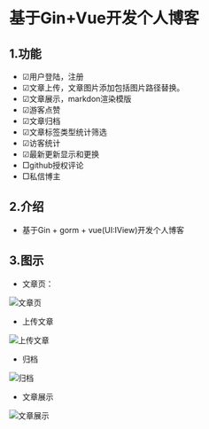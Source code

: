 # 基于Gin+Vue开发个人博客

## 1.功能

- ☑用户登陆，注册
- ☑文章上传，文章图片添加包括图片路径替换。
- ☑文章展示，markdon渲染模版
- ☑游客点赞
- ☑文章归档
- ☑文章标签类型统计筛选
- ☑访客统计
- ☑最新更新显示和更换
- □github授权评论
- □私信博主

## 2.介绍

- 基于Gin + gorm + vue(UI:IView)开发个人博客

## 3.图示

- 文章页：

![文章页](https://images.cnblogs.com/cnblogs_com/xujunkai/1846258/o_200912090143%E6%96%87%E7%AB%A0%E9%A1%B5.png)

- 上传文章

![上传文章](https://images.cnblogs.com/cnblogs_com/xujunkai/1846258/o_200912090134%E4%B8%8A%E4%BC%A0%E6%96%87%E7%AB%A0.png)

- 归档

![归档](https://images.cnblogs.com/cnblogs_com/xujunkai/1846258/o_200912090041%E5%BD%92%E6%A1%A3.png)

- 文章展示

![文章展示](https://images.cnblogs.com/cnblogs_com/xujunkai/1846258/o_200912090152%E6%96%87%E7%AB%A0%E5%B1%95%E7%A4%BA.png)


